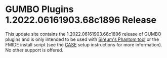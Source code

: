 # GUMBO Plugins 1.2022.06161903.68c1896 Release

This update site contains the 1.2022.06161903.68c1896 release of GUMBO plugins and is only
intended to be used with [Sireum's Phantom tool](https://github.com/sireum/phantom)
or the FMIDE install script (see the
[CASE](https://github.com/sireum/case-env#setting-up-fmide-and-hamr-only)
setup instructions for more information). No other support is offered.
